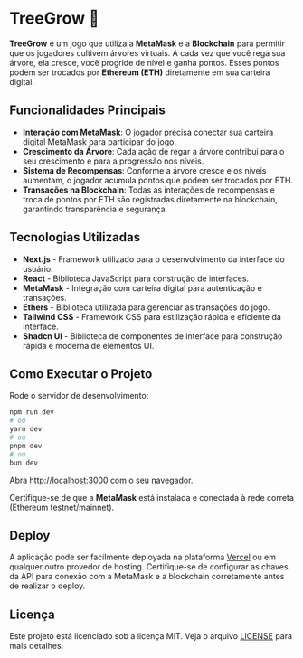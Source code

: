 # TreeGrow 🌳

**TreeGrow** é um jogo que utiliza a **MetaMask** e a **Blockchain** para permitir que os jogadores cultivem árvores virtuais. A cada vez que você rega sua árvore, ela cresce, você progride de nível e ganha pontos. Esses pontos podem ser trocados por **Ethereum (ETH)** diretamente em sua carteira digital.

## Funcionalidades Principais

- **Interação com MetaMask**: O jogador precisa conectar sua carteira digital MetaMask para participar do jogo.
- **Crescimento da Árvore**: Cada ação de regar a árvore contribui para o seu crescimento e para a progressão nos níveis.
- **Sistema de Recompensas**: Conforme a árvore cresce e os níveis aumentam, o jogador acumula pontos que podem ser trocados por ETH.
- **Transações na Blockchain**: Todas as interações de recompensas e troca de pontos por ETH são registradas diretamente na blockchain, garantindo transparência e segurança.

## Tecnologias Utilizadas

- **Next.js** - Framework utilizado para o desenvolvimento da interface do usuário.
- **React** - Biblioteca JavaScript para construção de interfaces.
- **MetaMask** - Integração com carteira digital para autenticação e transações.
- **Ethers** - Biblioteca utilizada para gerenciar as transações do jogo.
- **Tailwind CSS** - Framework CSS para estilização rápida e eficiente da interface.
- **Shadcn UI** - Biblioteca de componentes de interface para construção rápida e moderna de elementos UI.

## Como Executar o Projeto

Rode o servidor de desenvolvimento:

```bash
npm run dev
# ou
yarn dev
# ou
pnpm dev
# ou
bun dev
```

Abra [http://localhost:3000](http://localhost:3000) com o seu navegador.

Certifique-se de que a **MetaMask** está instalada e conectada à rede correta (Ethereum testnet/mainnet).

## Deploy

A aplicação pode ser facilmente deployada na plataforma [Vercel](https://vercel.com/) ou em qualquer outro provedor de hosting. Certifique-se de configurar as chaves da API para conexão com a MetaMask e a blockchain corretamente antes de realizar o deploy.

## Licença

Este projeto está licenciado sob a licença MIT. Veja o arquivo [LICENSE](./LICENSE) para mais detalhes.



